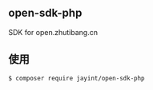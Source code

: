 ## open-sdk-php

SDK for open.zhutibang.cn


## 使用

```
$ composer require jayint/open-sdk-php 
```



